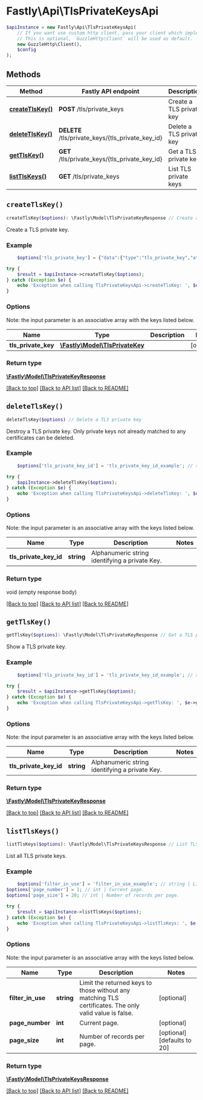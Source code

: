 # Fastly\Api\TlsPrivateKeysApi


```php
$apiInstance = new Fastly\Api\TlsPrivateKeysApi(
    // If you want use custom http client, pass your client which implements `GuzzleHttp\ClientInterface`.
    // This is optional, `GuzzleHttp\Client` will be used as default.
    new GuzzleHttp\Client(),
    $config
);
```

## Methods

Method | Fastly API endpoint | Description
------------- | ------------- | -------------
[**createTlsKey()**](TlsPrivateKeysApi.md#createTlsKey) | **POST** /tls/private_keys | Create a TLS private key
[**deleteTlsKey()**](TlsPrivateKeysApi.md#deleteTlsKey) | **DELETE** /tls/private_keys/{tls_private_key_id} | Delete a TLS private key
[**getTlsKey()**](TlsPrivateKeysApi.md#getTlsKey) | **GET** /tls/private_keys/{tls_private_key_id} | Get a TLS private key
[**listTlsKeys()**](TlsPrivateKeysApi.md#listTlsKeys) | **GET** /tls/private_keys | List TLS private keys


## `createTlsKey()`

```php
createTlsKey($options): \Fastly\Model\TlsPrivateKeyResponse // Create a TLS private key
```

Create a TLS private key.

### Example
```php
    $options['tls_private_key'] = {"data":{"type":"tls_private_key","attributes":{"key":"-----BEGIN PRIVATE KEY-----\n...\n-----END PRIVATE KEY-----\n","name":"My private key"}}}; // \Fastly\Model\TlsPrivateKey

try {
    $result = $apiInstance->createTlsKey($options);
} catch (Exception $e) {
    echo 'Exception when calling TlsPrivateKeysApi->createTlsKey: ', $e->getMessage(), PHP_EOL;
}
```

### Options

Note: the input parameter is an associative array with the keys listed below.

Name | Type | Description  | Notes
------------- | ------------- | ------------- | -------------
**tls_private_key** | [**\Fastly\Model\TlsPrivateKey**](../Model/TlsPrivateKey.md) |  | [optional]

### Return type

[**\Fastly\Model\TlsPrivateKeyResponse**](../Model/TlsPrivateKeyResponse.md)

[[Back to top]](#) [[Back to API list]](../../README.md#endpoints)
[[Back to README]](../../README.md)

## `deleteTlsKey()`

```php
deleteTlsKey($options) // Delete a TLS private key
```

Destroy a TLS private key. Only private keys not already matched to any certificates can be deleted.

### Example
```php
    $options['tls_private_key_id'] = 'tls_private_key_id_example'; // string | Alphanumeric string identifying a private Key.

try {
    $apiInstance->deleteTlsKey($options);
} catch (Exception $e) {
    echo 'Exception when calling TlsPrivateKeysApi->deleteTlsKey: ', $e->getMessage(), PHP_EOL;
}
```

### Options

Note: the input parameter is an associative array with the keys listed below.

Name | Type | Description  | Notes
------------- | ------------- | ------------- | -------------
**tls_private_key_id** | **string** | Alphanumeric string identifying a private Key. |

### Return type

void (empty response body)

[[Back to top]](#) [[Back to API list]](../../README.md#endpoints)
[[Back to README]](../../README.md)

## `getTlsKey()`

```php
getTlsKey($options): \Fastly\Model\TlsPrivateKeyResponse // Get a TLS private key
```

Show a TLS private key.

### Example
```php
    $options['tls_private_key_id'] = 'tls_private_key_id_example'; // string | Alphanumeric string identifying a private Key.

try {
    $result = $apiInstance->getTlsKey($options);
} catch (Exception $e) {
    echo 'Exception when calling TlsPrivateKeysApi->getTlsKey: ', $e->getMessage(), PHP_EOL;
}
```

### Options

Note: the input parameter is an associative array with the keys listed below.

Name | Type | Description  | Notes
------------- | ------------- | ------------- | -------------
**tls_private_key_id** | **string** | Alphanumeric string identifying a private Key. |

### Return type

[**\Fastly\Model\TlsPrivateKeyResponse**](../Model/TlsPrivateKeyResponse.md)

[[Back to top]](#) [[Back to API list]](../../README.md#endpoints)
[[Back to README]](../../README.md)

## `listTlsKeys()`

```php
listTlsKeys($options): \Fastly\Model\TlsPrivateKeysResponse // List TLS private keys
```

List all TLS private keys.

### Example
```php
    $options['filter_in_use'] = 'filter_in_use_example'; // string | Limit the returned keys to those without any matching TLS certificates. The only valid value is false.
$options['page_number'] = 1; // int | Current page.
$options['page_size'] = 20; // int | Number of records per page.

try {
    $result = $apiInstance->listTlsKeys($options);
} catch (Exception $e) {
    echo 'Exception when calling TlsPrivateKeysApi->listTlsKeys: ', $e->getMessage(), PHP_EOL;
}
```

### Options

Note: the input parameter is an associative array with the keys listed below.

Name | Type | Description  | Notes
------------- | ------------- | ------------- | -------------
**filter_in_use** | **string** | Limit the returned keys to those without any matching TLS certificates. The only valid value is false. | [optional]
**page_number** | **int** | Current page. | [optional]
**page_size** | **int** | Number of records per page. | [optional] [defaults to 20]

### Return type

[**\Fastly\Model\TlsPrivateKeysResponse**](../Model/TlsPrivateKeysResponse.md)

[[Back to top]](#) [[Back to API list]](../../README.md#endpoints)
[[Back to README]](../../README.md)
